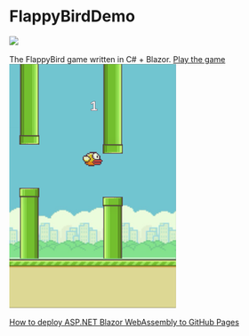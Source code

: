 # FlappyBirdDemo
![](https://github.com/DoctorOnline/FlappyBirdDemo/workflows/Deploy%20to%20GitHub%20Pages/badge.svg)

The FlappyBird game written in C# + Blazor.
[Play the game](https://doctoronline.github.io/FlappyBirdDemo/)
<img src="https://github.com/DoctorOnline/FlappyBirdDemo/blob/master/screenshots/Screenshot.png" />

[How to deploy ASP.NET Blazor WebAssembly to GitHub Pages](https://swimburger.net/blog/dotnet/how-to-deploy-aspnet-blazor-webassembly-to-github-pages)